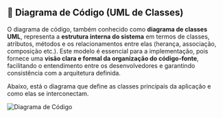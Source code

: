 ## 🧬 Diagrama de Código (UML de Classes)

O diagrama de código, também conhecido como **diagrama de classes UML**, representa a **estrutura interna do sistema** em termos de classes, atributos, métodos e os relacionamentos entre elas (herança, associação, composição etc.). Este modelo é essencial para a implementação, pois fornece uma **visão clara e formal da organização do código-fonte**, facilitando o entendimento entre os desenvolvedores e garantindo consistência com a arquitetura definida.

Abaixo, está o diagrama que define as classes principais da aplicação e como elas se interconectam.

![Diagrama de Código]()

